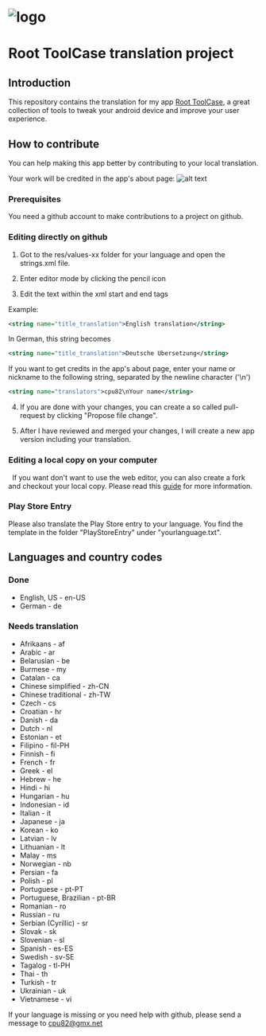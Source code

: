 # ![logo](http://i.imgur.com/jFiaPZd.png)
# Root ToolCase translation project

## Introduction

This repository contains the translation for my app [Root ToolCase](https://play.google.com/store/apps/details?id=com.cpu82.roottoolcase), a great collection of tools to tweak your android device and improve your user experience.

## How to contribute

You can help making this app better by contributing to your local translation.

Your work will be credited in the app's about page:
![alt text](http://imgur.com/9VIn4o6.png)

### Prerequisites

You need a github account to make contributions to a project on github.

### Editing directly on github

1. Got to the res/values-xx folder for your language and open the strings.xml file.

2. Enter editor mode by clicking the pencil icon

3. Edit the text within the xml start and end tags

Example:
```xml
<string name="title_translation">English translation</string>
```
In German, this string becomes
```xml
<string name="title_translation">Deutsche Übersetzung</string>
```
If you want to get credits in the app's about page, enter your name or nickname to the following string, separated by the newline character ('\n')
```xml
<string name="translators">cpu82\nYour name</string>
```

4. If you are done with your changes, you can create a so called pull-request by clicking "Propose file change".

5. After I have reviewed and merged your changes, I will create a new app version including your translation.

### Editing a local copy on your computer
 
If you want don't want to use the web editor, you can also create a fork and checkout your local copy.
Please read this [guide](https://guides.github.com/activities/forking/) for more information.

### Play Store Entry

Please also translate the Play Store entry to your language.
You find the template in the folder "PlayStoreEntry" under "yourlanguage.txt".

## Languages and country codes

### Done
* English, US - en-US
* German - de

### Needs translation
* Afrikaans - af
* Arabic - ar
* Belarusian - be
* Burmese - my
* Catalan - ca
* Chinese simplified - zh-CN
* Chinese traditional - zh-TW
* Czech - cs
* Croatian - hr
* Danish - da
* Dutch - nl
* Estonian - et
* Filipino - fil-PH
* Finnish - fi
* French - fr
* Greek - el
* Hebrew - he
* Hindi - hi
* Hungarian - hu
* Indonesian - id
* Italian - it
* Japanese - ja
* Korean - ko
* Latvian - lv
* Lithuanian - lt
* Malay - ms
* Norwegian - nb
* Persian - fa
* Polish - pl
* Portuguese - pt-PT 
* Portuguese, Brazilian - pt-BR
* Romanian - ro
* Russian - ru
* Serbian (Cyrillic) - sr
* Slovak - sk
* Slovenian - sl
* Spanish - es-ES
* Swedish - sv-SE
* Tagalog - tl-PH
* Thai - th
* Turkish - tr
* Ukrainian - uk
* Vietnamese - vi


If your language is missing or you need help with github, please send a message to cpu82@gmx.net
